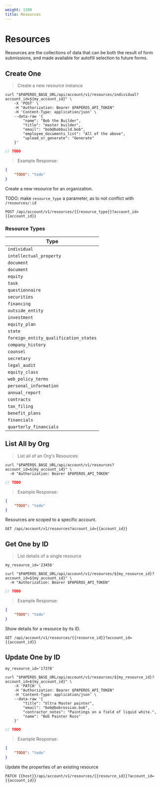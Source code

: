 ```yaml
---
weight: 1200
title: Resources
---
```


# Resources

Resources are the collections of data that can be both the result of form submissions, and made available for autofill selection to future forms.

## Create One

> Create a new resource instance

```shell
curl "$PAPEROS_BASE_URL/api/account/v1/resources/individual?account_id=${my_account_id}" \
    -X 'POST' \
    -H "Authorization: Bearer $PAPEROS_API_TOKEN"
    -H 'Content-Type: application/json' \
    --data-raw '{
        "name": "Bob the Builder",
        "title": "master builder",
        "email": "bob@bobbuild.bob",
        "employee_documents_list": "All of the above",
        "upload_or_generate": "Generate"
    }'
```

```javascript
// TODO
```

> Example Response:

```json
{
    "TODO": "todo"
}
```

Create a new resource for an organization.

TODO: make `resource_type` a parameter, as to not conflict with `/resources/:id`

`POST /api/account/v1/resources/{{resource_type}}?account_id={{account_id}}`

### Resource Types

| Type                                  |
| ------------------------------------- |
| `individual`                          |
| `intellectual_property`               |
| `document`                            |
| `document`                            |
| `equity`                              |
| `task`                                |
| `questionnaire`                       |
| `securities`                          |
| `financing`                           |
| `outside_entity`                      |
| `investment`                          |
| `equity_plan`                         |
| `state`                               |
| `foreign_entity_qualification_states` |
| `company_history`                     |
| `counsel`                             |
| `secretary`                           |
| `legal_audit`                         |
| `equity_class`                        |
| `web_policy_terms`                    |
| `personal_information`                |
| `annual_report`                       |
| `contracts`                           |
| `tax_filing`                          |
| `benefit_plans`                       |
| `financials`                          |
| `quarterly_financials`                |

## List All by Org

> List all of an Org's Resources:

```shell
curl "$PAPEROS_BASE_URL/api/account/v1/resources?account_id=${my_account_id}" \
  -H "Authorization: Bearer $PAPEROS_API_TOKEN"
```

```javascript
// TODO
```

> Example Response:

```json
{
    "TODO": "todo"
}
```

Resources are scoped to a specific account.

`GET /api/account/v1/resources?account_id={{account_id}}`

## Get One by ID

> List details of a single resource

```shell
my_resource_id='23456'

curl "$PAPEROS_BASE_URL/api/account/v1/resources/${my_resource_id}?account_id=${my_account_id}" \
  -H "Authorization: Bearer $PAPEROS_API_TOKEN"
```

```javascript
// TODO
```

> Example Response:

```json
{
    "TODO": "todo"
}
```

Show details for a resource by its ID.

`GET /api/account/v1/resources/{{resource_id}}?account_id={{account_id}}`

## Update One by ID

```shell
my_resource_id='17378'

curl "$PAPEROS_BASE_URL/api/account/v1/resources/${my_resource_id}?account_id=${my_account_id}" \
    -X 'PATCH' \
    -H "Authorization: Bearer $PAPEROS_API_TOKEN"
    -H 'Content-Type: application/json' \
    --data-raw '{
        "title": "Ultra Master painter",
        "email": "bob@bobrossian.bob",
        "contractor_notes": "Paintings on a field of liquid white.",
        "name": "Bob Painter Ross"
    }'
```

```javascript
// TODO
```

> Example Response:

```json
{
    "TODO": "todo"
}
```

Update the properties of an existing resource

`PATCH {{host}}/api/account/v1/resources/{{resource_id}}?account_id={{account_id}}`
